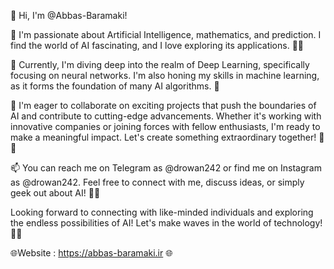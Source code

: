 👋 Hi, I'm @Abbas-Baramaki!

👀 I'm passionate about Artificial Intelligence, mathematics, and prediction. I find the world of AI fascinating, and I love exploring its applications. 🤖🧠

🌱 Currently, I'm diving deep into the realm of Deep Learning, specifically focusing on neural networks. I'm also honing my skills in machine learning, as it forms the foundation of many AI algorithms. 🚀

💞️ I'm eager to collaborate on exciting projects that push the boundaries of AI and contribute to cutting-edge advancements. Whether it's working with innovative companies or joining forces with fellow enthusiasts, I'm ready to make a meaningful impact. Let's create something extraordinary together! 🤝💡

📫 You can reach me on Telegram as @drowan242 or find me on Instagram as @drowan242. Feel free to connect with me, discuss ideas, or simply geek out about AI! 📲💬

Looking forward to connecting with like-minded individuals and exploring the endless possibilities of AI! Let's make waves in the world of technology! 🌊🔥

🌐Website : https://abbas-baramaki.ir 🌐 
